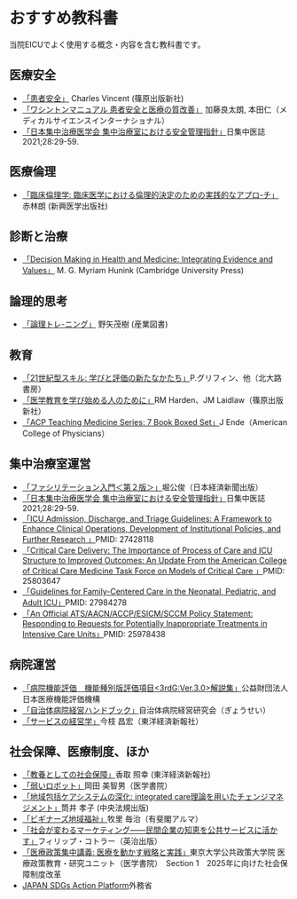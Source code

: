 # おすすめ教科書
当院EICUでよく使用する概念・内容を含む教科書です。

## 医療安全
- [「患者安全」](https://www.amazon.co.jp/dp/4884123832) Charles Vincent (篠原出版新社)
- [「ワシントンマニュアル 患者安全と医療の質改善」](https://www.amazon.co.jp/dp/4895929043/) 加藤良太朗, 本田仁（メディカルサイエンスインターナショナル）
- [「日本集中治療医学会 集中治療室における安全管理指針」](https://www.jsicm.org/pdf/icu_anzen_kanri.pdf)日集中医誌 2021;28:29-59. 

## 医療倫理
- [「臨床倫理学: 臨床医学における倫理的決定のための実践的なアプロ-チ」](https://www.amazon.co.jp/dp/4880024856/) 赤林朗 (新興医学出版社)

## 診断と治療
- [「Decision Making in Health and Medicine: Integrating Evidence and Values」](https://www.amazon.co.jp/dp/B00N4PLW5A/) M. G. Myriam Hunink (Cambridge University Press)


## 論理的思考
- [「論理トレ-ニング」](https://www.amazon.co.jp/dp/4782802110/) 野矢茂樹 (産業図書)

## 教育
- [「21世紀型スキル: 学びと評価の新たなかたち」](https://www.amazon.co.jp/dp/4762828572)P.グリフィン、他（北大路書房）
- [「医学教育を学び始める人のために」](https://www.amazon.co.jp/dp/4884123697/)RM Harden、JM Laidlaw（篠原出版新社）
- [「ACP Teaching Medicine Series: 7 Book Boxed Set」](https://www.amazon.co.jp/dp/1938921127/)J Ende（American College of Physicians）

## 集中治療室運営
- [「ファシリテーション入門＜第２版＞」](https://www.amazon.co.jp/dp/B07HRLDXDB/)堀公俊（日本経済新聞出版）
- [「日本集中治療医学会 集中治療室における安全管理指針」](https://www.jsicm.org/pdf/icu_anzen_kanri.pdf)日集中医誌 2021;28:29-59. 
- [「ICU Admission, Discharge, and Triage Guidelines: A Framework to Enhance Clinical Operations, Development of Institutional Policies, and Further Research 」](https://pubmed.ncbi.nlm.nih.gov/27428118/)PMID: 27428118
- [「Critical Care Delivery: The Importance of Process of Care and ICU Structure to Improved Outcomes: An Update From the American College of Critical Care Medicine Task Force on Models of Critical Care 」](https://pubmed.ncbi.nlm.nih.gov/25803647/)PMID: 25803647
- [「Guidelines for Family-Centered Care in the Neonatal, Pediatric, and Adult ICU」](https://pubmed.ncbi.nlm.nih.gov/27984278/)PMID: 27984278
- [「An Official ATS/AACN/ACCP/ESICM/SCCM Policy Statement: Responding to Requests for Potentially Inappropriate Treatments in Intensive Care Units」](https://pubmed.ncbi.nlm.nih.gov/25978438/)PMID: 25978438 

## 病院運営
- [「病院機能評価　機能種別版評価項目<3rdG:Ver.3.0>解説集」](https://www.jq-hyouka.jcqhc.or.jp/tool/guideline/)公益財団法人 日本医療機能評価機構
- [「自治体病院経営ハンドブック」](https://shop.gyosei.jp/products/list?mode=&category_id=101003003&name=&pageno=1&disp_number=30&orderby=1&keyword=&author_name=&code=&mbn=&product_stock=1)自治体病院経営研究会（ぎょうせい）
- [「サービスの経営学」](https://www.amazon.co.jp/dp/B010N4TDSM)今枝 昌宏（東洋経済新報社）

## 社会保障、医療制度、ほか
- [「教養としての社会保障」](https://www.amazon.co.jp/dp/4492701443)香取 照幸 (東洋経済新報社) 
- [「弱いロボット」](https://www.amazon.co.jp/dp/4260016733)岡田 美智男（医学書院）
- [「地域包括ケアシステムの深化: integrated care理論を用いたチェンジマネジメント」](https://www.amazon.co.jp/dp/4805859415)筒井 孝子 (中央法規出版) 
- [「ビギナーズ地域福祉」](https://www.amazon.co.jp/dp/4641124868)牧里 毎治（有斐閣アルマ）
- [「社会が変わるマーケティング――民間企業の知恵を公共サービスに活かす」](https://www.amazon.co.jp/dp/4862760090)フィリップ・コトラー（英治出版）
- [「医療政策集中講義: 医療を動かす戦略と実践」](https://www.amazon.co.jp/dp/4260021648)東京大学公共政策大学院 医療政策教育・研究ユニット（医学書院）　Section 1　2025年に向けた社会保障制度改革
- [JAPAN SDGs Action Platform](https://www.mofa.go.jp/mofaj/gaiko/oda/sdgs/index.html)外務省 
